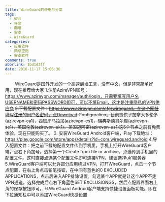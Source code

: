 ```yaml
---
title: WireGuard的使用与分享
tags:
  - VPN
  - 谷歌
  - 翻墙
  - 安卓
  - WireGuard
categories:
  - 应用软件
  - 网络应用
  - 安卓软件
comments: true
abbrlink: 1bd1d3ff
date: 2018-11-17 15:06:36
---
```

&emsp;&emsp; WireGuard是国外开发的一个高速翻墙工具，没有中文，但是非常简单好用，现在推荐给大家
1.注册AzireVPN账号：https://www.azirevpn.com/manager/auth/login，只需要填写用户名USERNAME和密码PASSWORD即可，可以不填Email，这才是注重隐私的VPN供应商
~~2.下载配置文件：https://www.azirevpn.com/cfg/wireguard，在这个网址填写注册的用户名密码，点Download Configuration。目前提供了加拿大多伦多(azirevpn-ca1)，西班牙马拉加(azirevpn-es1)，瑞典斯德哥尔摩(azirevpn-se1)，英国伦敦(azirevpn-uk1)，美国迈阿密(azirevpn-us1)这5个节点~~之前有免费体验，现在只能购买了。
<escape><!-- more --></escape>
3.
安装WireGuard Android客户端，Play下载地址：https://play.google.com/store/apps/details?id=com.wireguard.android
4.导入配置文件：把之前下载的配置文件传到手机里，手机上打开WireGuard客户端，点右下角加号，选择第一个Create from file or archive，点选传到手机里的配置文件。这时直接点选某个配置文件即可连接VPN，建议选择uk1服务器
5.WireGuard客户端可以允许部分应用绕过VPN，打开WireGuard，点击一个节点配置，在右上角点击铅笔按钮，在中间有蓝色的0 EXCLUDED APPLICATIONS，点击后进入APP排除设置，勾选某个APP就是让这个APP不走VPN通道。选择完成后点右下角蓝色SET EXCLUSIONGS，然后点配置界面右上角的保存按钮即可。
6.WireGuard Android客户端支持快捷设置面板功能。即在下拉通知栏中可以添加WireGuard快捷设置